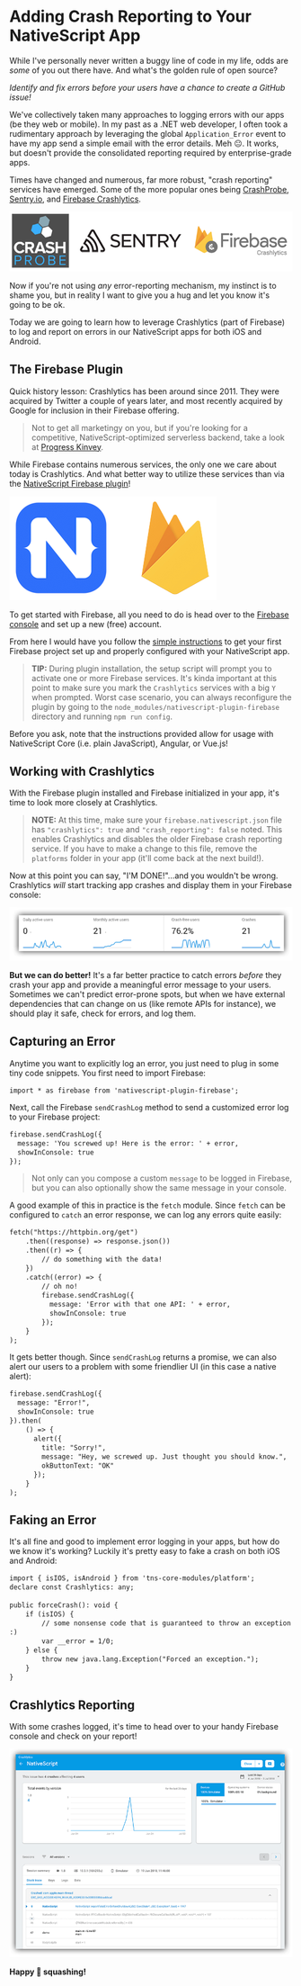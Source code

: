 # Adding Crash Reporting to Your NativeScript App

While I've personally never written a buggy line of code in my life, odds are *some* of you out there have. And what's the golden rule of open source?

*Identify and fix errors before your users have a chance to create a GitHub issue!*

We've collectively taken many approaches to logging errors with our apps (be they web or mobile). In my past as a .NET web developer, I often took a rudimentary approach by leveraging the global `Application_Error` event to have my app send a simple email with the error details. Meh 😐. It works, but doesn't provide the consolidated reporting required by enterprise-grade apps.

Times have changed and numerous, far more robust, "crash reporting" services have emerged. Some of the more popular ones being [CrashProbe](http://www.crashprobe.com/), [Sentry.io](https://sentry.io/welcome/), and [Firebase Crashlytics](https://firebase.google.com/docs/crashlytics/).

![sentry.io crashprobe crashlytics logos](logos.png)

Now if you're not using *any* error-reporting mechanism, my instinct is to shame you, but in reality I want to give you a hug and let you know it's going to be ok.

Today we are going to learn how to leverage Crashlytics (part of Firebase) to log and report on errors in our NativeScript apps for both iOS and Android.

## The Firebase Plugin

Quick history lesson: Crashlytics has been around since 2011. They were acquired by Twitter a couple of years later, and most recently acquired by Google for inclusion in their Firebase offering.

> Not to get all marketingy on you, but if you're looking for a competitive, NativeScript-optimized serverless backend, take a look at [Progress Kinvey](https://devcenter.kinvey.com/nativescript/guides/getting-started).

While Firebase contains numerous services, the only one we care about today is Crashlytics. And what better way to utilize these services than via the [NativeScript Firebase plugin](https://market.nativescript.org/plugins/nativescript-plugin-firebase)!

![nativescript and firebase](nativescript-firebase.png)

To get started with Firebase, all you need to do is head over to the [Firebase console](https://console.firebase.google.com/) and set up a new (free) account.

From here I would have you follow the [simple instructions](https://github.com/EddyVerbruggen/nativescript-plugin-firebase#prerequisites) to get your first Firebase project set up and properly configured with your NativeScript app.

> **TIP:** During plugin installation, the setup script will prompt you to activate one or more Firebase services. It's kinda important at this point to make sure you mark the `Crashlytics` services with a big `Y` when prompted. Worst case scenario, you can always reconfigure the plugin by going to the `node_modules/nativescript-plugin-firebase` directory and running `npm run config`.

Before you ask, note that the instructions provided allow for usage with NativeScript Core (i.e. plain JavaScript), Angular, or Vue.js!

## Working with Crashlytics

With the Firebase plugin installed and Firebase initialized in your app, it's time to look more closely at Crashlytics.

> **NOTE:** At this time, make sure your `firebase.nativescript.json` file has `"crashlytics": true` and `"crash_reporting": false` noted. This enables Crashlytics and disables the older Firebase crash reporting service. If you have to make a change to this file, remove the `platforms` folder in your app (it'll come back at the next build!).

Now at this point you can say, "I'M DONE!"...and you wouldn't be wrong. Crashlytics *will* start tracking app crashes and display them in your Firebase console:

![app crashes in firebase console](crashes.png)

**But we can do better!** It's a far better practice to catch errors *before* they crash your app and provide a meaningful error message to your users. Sometimes we can't predict error-prone spots, but when we have external dependencies that can change on us (like remote APIs for instance), we should play it safe, check for errors, and log them.

## Capturing an Error

Anytime you want to explicitly log an error, you just need to plug in some tiny code snippets. You first need to import Firebase:

	import * as firebase from 'nativescript-plugin-firebase';
	
Next, call the Firebase `sendCrashLog` method to send a customized error log to your Firebase project:

    firebase.sendCrashLog({
      message: 'You screwed up! Here is the error: ' + error,
      showInConsole: true
    });
    
> Not only can you compose a custom `message` to be logged in Firebase, but you can also optionally show the same message in your console.

A good example of this in practice is the `fetch` module. Since `fetch` can be configured to `catch` an error response, we can log any errors quite easily:

	fetch("https://httpbin.org/get")
		.then((response) => response.json())
		.then((r) => {
			// do something with the data!
		})
		.catch((error) => {
		    // oh no!
		    firebase.sendCrashLog({
		      message: 'Error with that one API: ' + error,
		      showInConsole: true
		    });
		}
	);
	
It gets better though. Since `sendCrashLog` returns a promise, we can also alert our users to a problem with some friendlier UI (in this case a native alert):

	firebase.sendCrashLog({
	  message: "Error!",
	  showInConsole: true
	}).then(
	    () => {
	      alert({
	        title: "Sorry!",
	        message: "Hey, we screwed up. Just thought you should know.",
	        okButtonText: "OK"
	      });
	    }
	);

## Faking an Error

It's all fine and good to implement error logging in your apps, but how do we know it's working? Luckily it's pretty easy to fake a crash on both iOS and Android:

	import { isIOS, isAndroid } from 'tns-core-modules/platform';
	declare const Crashlytics: any;
		
	public forceCrash(): void {
		if (isIOS) {
			// some nonsense code that is guaranteed to throw an exception :)
			var __error = 1/0;
		} else {
			throw new java.lang.Exception("Forced an exception.");
		}
	}
	
## Crashlytics Reporting

With some crashes logged, it's time to head over to your handy Firebase console and check on your report!

![crashlytics nativescript example](crashlytics-example.png)
	
**Happy 🐛 squashing!**


